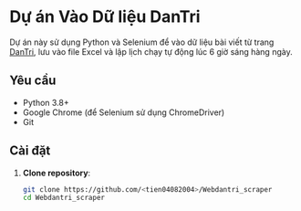 # Dự án Vào Dữ liệu DanTri

Dự án này sử dụng Python và Selenium để vào dữ liệu bài viết từ trang [DanTri](https://dantri.com.vn/), lưu vào file Excel và lập lịch chạy tự động lúc 6 giờ sáng hàng ngày.

## Yêu cầu
- Python 3.8+
- Google Chrome (để Selenium sử dụng ChromeDriver)
- Git

## Cài đặt
1. **Clone repository**:
   ```bash
   git clone https://github.com/<tien04082004>/Webdantri_scraper
   cd Webdantri_scraper
